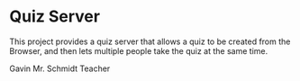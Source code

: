 # Quiz Server

This project provides a quiz server that allows a quiz to be
created from the Browser, and then lets multiple people take
the quiz at the same time.


Gavin
Mr. Schmidt
Teacher
